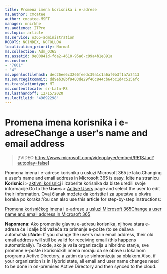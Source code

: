 ```yaml
---
title: Promena imena korisnika i e-adrese
ms.author: cmcatee
author: cmcatee-MSFT
manager: mnirkhe
ms.audience: ITPro
ms.topic: article
ms.service: o365-administration
ROBOTS: NOINDEX, NOFOLLOW
localization_priority: Normal
ms.collection: Adm_O365
ms.assetid: 9e00841d-fda2-4610-95a6-c99a4b1e891a
ms.custom:
- "7601"
- "4"
ms.openlocfilehash: dec26ee6c3266feedc39a1c1a6af0b3f1a7a2413
ms.sourcegitcommit: dd9eb38bf9403de29f46c844cb64bc1d4c515afc
ms.translationtype: MT
ms.contentlocale: sr-Latn-RS
ms.lasthandoff: 12/15/2020
ms.locfileid: "49692298"
---
```

# <a name="change-a-users-name-and-email-address"></a><span data-ttu-id="de3d2-102">Promena imena korisnika i e-adrese</span><span class="sxs-lookup"><span data-stu-id="de3d2-102">Change a user's name and email address</span></span>

> [!VIDEO https://www.microsoft.com/videoplayer/embed/RE1SJuc?autoplay=false]

<span data-ttu-id="de3d2-103">Promena imena i e-adrese korisnika u usluzi Microsoft 365 je lako.</span><span class="sxs-lookup"><span data-stu-id="de3d2-103">Changing a user's name and email address in Microsoft 365 is easy.</span></span> <span data-ttu-id="de3d2-104">Idite na stranicu **Korisnici** \> [aktivni korisnici](https://go.microsoft.com/fwlink/p/?linkid=834822) i izaberite korisnika da biste uredili svoje informacije.</span><span class="sxs-lookup"><span data-stu-id="de3d2-104">Go to the **Users** \> [Active Users](https://go.microsoft.com/fwlink/p/?linkid=834822) page and select the user to edit their information.</span></span> <span data-ttu-id="de3d2-105">Ovaj članak možete da koristite i za uputstva u okviru koraka po koraka:</span><span class="sxs-lookup"><span data-stu-id="de3d2-105">You can also use this article for step-by-step instructions:</span></span>
  
[<span data-ttu-id="de3d2-106">Promena korisničkog imena i e-adrese u usluzi Microsoft 365</span><span class="sxs-lookup"><span data-stu-id="de3d2-106">Change a user name and email address in Microsoft 365</span></span>](https://docs.microsoft.com/microsoft-365/admin/add-users/change-a-user-name-and-email-address)
  
 <span data-ttu-id="de3d2-107">**Napomena**: Ako promenite glavnu e-adresu korisnika, njihova stara e-adresa će i dalje biti važeća za primanje e-pošte (to se dešava automatski).</span><span class="sxs-lookup"><span data-stu-id="de3d2-107">**Note**: If you change the user's main email address, their old email address will still be valid for receiving email (this happens automatically).</span></span> <span data-ttu-id="de3d2-108">Takođe, ako je vaša organizacija u hibridno stanje, sve promene e-pošte i korisničkih imena moraju da se obave u lokalnom programu Active Directory, a zatim da se sinhronizuju sa oblakom.</span><span class="sxs-lookup"><span data-stu-id="de3d2-108">Also, if your organization is in Hybrid state, all email and user name changes need to be done in on-premises Active Directory and then synced to the cloud.</span></span>
